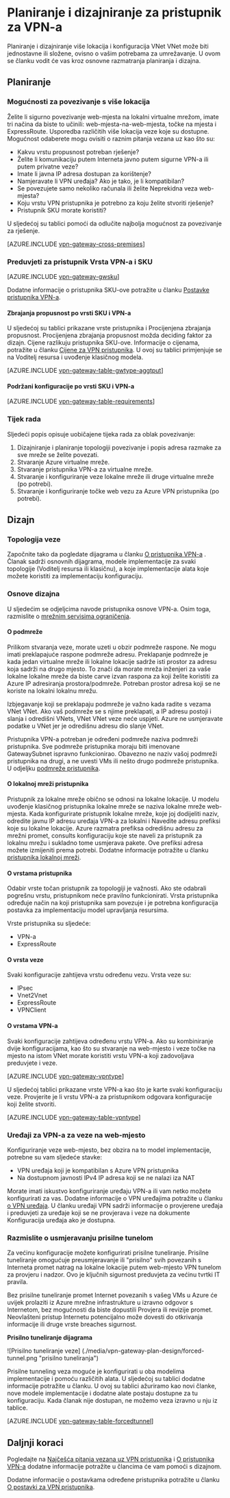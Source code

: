 <properties 
   pageTitle="Pristupnik za VPN planiranja i dizajna | Microsoft Azure"
   description="Dodatne informacije o VPN pristupnika planiranja i dizajna za više lokacija, hibridnog i VNet VNet veze"
   services="vpn-gateway"
   documentationCenter="na"
   authors="cherylmc"
   manager="carmonm"
   editor=""
   tags="azure-service-management,azure-resource-manager"/>
<tags 
   ms.service="vpn-gateway"
   ms.devlang="na"
   ms.topic="article"
   ms.tgt_pltfrm="na"
   ms.workload="infrastructure-services"
   ms.date="10/18/2016"
   ms.author="cherylmc"/>

# <a name="planning-and-design-for-vpn-gateway"></a>Planiranje i dizajniranje za pristupnik za VPN-a

Planiranje i dizajniranje više lokacija i konfiguracija VNet VNet može biti jednostavne ili složene, ovisno o vašim potrebama za umrežavanje. U ovom se članku vodit će vas kroz osnovne razmatranja planiranja i dizajna.

## <a name="planning"></a>Planiranje


### <a name="compare"></a>Mogućnosti za povezivanje s više lokacija

Želite li sigurno povezivanje web-mjesta na lokalni virtualne mrežom, imate tri načina da biste to učinili: web-mjesta-na-web-mjesta, točke na mjesta i ExpressRoute. Usporedba različitih više lokacija veze koje su dostupne. Mogućnost odaberete mogu ovisiti o raznim pitanja vezana uz kao što su:


- Kakvu vrstu propusnost potreban rješenje?
- Želite li komunikaciju putem Interneta javno putem sigurne VPN-a ili putem privatne veze?
- Imate li javna IP adresa dostupan za korištenje?
- Namjeravate li VPN uređaja? Ako je tako, je li kompatibilan?
- Se povezujete samo nekoliko računala ili želite Neprekidna veza web-mjesta?
- Koju vrstu VPN pristupnika je potrebno za koju želite stvoriti rješenje?
- Pristupnik SKU morate koristiti?


U sljedećoj su tablici pomoći da odlučite najbolja mogućnost za povezivanje za rješenje.


[AZURE.INCLUDE [vpn-gateway-cross-premises](../../includes/vpn-gateway-cross-premises-include.md)]



### <a name="gwrequire"></a>Preduvjeti za pristupnik Vrsta VPN-a i SKU

[AZURE.INCLUDE [vpn-gateway-gwsku](../../includes/vpn-gateway-gwsku-include.md)]

Dodatne informacije o pristupnika SKU-ove potražite u članku [Postavke pristupnika VPN-a](vpn-gateway-about-vpn-gateway-settings.md#gwsku).

#### <a name="aggregate-throughput-by-sku-and-vpn-type"></a>Zbrajanja propusnost po vrsti SKU i VPN-a

U sljedećoj su tablici prikazane vrste pristupnika i Procijenjena zbrajanja propusnost. Procijenjena zbrajanja propusnost možda deciding faktor za dizajn.
Cijene razlikuju pristupnika SKU-ove. Informacije o cijenama, potražite u članku [Cijene za VPN pristupnika](https://azure.microsoft.com/pricing/details/vpn-gateway/). U ovoj su tablici primjenjuje se na Voditelj resursa i uvođenje klasičnog modela.

[AZURE.INCLUDE [vpn-gateway-table-gwtype-aggtput](../../includes/vpn-gateway-table-gwtype-aggtput-include.md)] 

#### <a name="supported-configurations-by-sku-and-vpn-type"></a>Podržani konfiguracije po vrsti SKU i VPN-a

[AZURE.INCLUDE [vpn-gateway-table-requirements](../../includes/vpn-gateway-table-requirements-include.md)] 

### <a name="wf"></a>Tijek rada

Sljedeći popis opisuje uobičajene tijeka rada za oblak povezivanje:

1.  Dizajniranje i planiranje topologiji povezivanje i popis adresa razmake za sve mreže se želite povezati.
2.  Stvaranje Azure virtualne mreže. 
3.  Stvaranje pristupnika VPN-a za virtualne mreže.
4.  Stvaranje i konfiguriranje veze lokalne mreže ili druge virtualne mreže (po potrebi).
5.  Stvaranje i konfiguriranje točke web vezu za Azure VPN pristupnika (po potrebi).
 

## <a name="design"></a>Dizajn

### <a name="topologies"></a>Topologija veze

Započnite tako da pogledate dijagrama u članku [O pristupnika VPN-a](vpn-gateway-about-vpngateways.md) . Članak sadrži osnovnih dijagrama, modele implementacije za svaki topologije (Voditelj resursa ili klasičnu), a koje implementacije alata koje možete koristiti za implementaciju konfiguraciju.   

### <a name="designbasics"></a>Osnove dizajna

U sljedećim se odjeljcima navode pristupnika osnove VPN-a. Osim toga, razmislite o [mrežnim servisima ograničenja](../articles/azure-subscription-service-limits.md#networking-limits).


#### <a name="subnets"></a>O podmreže

Prilikom stvaranja veze, morate uzeti u obzir podmreže raspone. Ne mogu imati preklapajuće raspone podmreže adresu. Preklapanje podmreže je kada jedan virtualne mreže ili lokalne lokacije sadrže isti prostor za adresu koja sadrži na drugo mjesto. To znači da morate mreža inženjeri za vaše lokalne lokalne mreže da biste carve izvan raspona za koji želite koristiti za Azure IP adresiranja prostora/podmreže. Potreban prostor adresa koji se ne koriste na lokalni lokalnu mrežu. 

Izbjegavanje koji se preklapaju podmreže je važno kada radite s vezama VNet VNet. Ako vaš podmreže se s njime preklapati, a IP adresu postoji i slanja i odredišni VNets, VNet VNet veze neće uspjeti. Azure ne usmjeravate podatke u VNet jer je odredišnu adresu dio slanje VNet. 

Pristupnika VPN-a potreban je određeni podmreže naziva podmreži pristupnika. Sve podmreže pristupnika moraju biti imenovane GatewaySubnet ispravno funkcionirao. Obavezno ne naziv vašoj podmreži pristupnika na drugi, a ne uvesti VMs ili nešto drugo podmreže pristupnika. U odjeljku [podmreže pristupnika](vpn-gateway-about-vpn-gateway-settings.md#gwsub).

#### <a name="local"></a>O lokalnoj mreži pristupnika

Pristupnik za lokalne mreže obično se odnosi na lokalne lokacije. U modelu uvođenje klasičnog pristupnika lokalne mreže se naziva lokalne mreže web-mjesta. Kada konfigurirate pristupnik lokalne mreže, koje joj dodijeliti naziv, odredite javnu IP adresu uređaja VPN-a za lokalni i Navedite adresu prefiksi koje su lokalne lokacije. Azure razmatra prefiksa odredišnu adresu za mrežni promet, consults konfiguraciju koje ste naveli za pristupnik za lokalnu mrežu i sukladno tome usmjerava pakete. Ove prefiksi adresa možete izmijeniti prema potrebi. Dodatne informacije potražite u članku [pristupnika lokalnoj mreži](vpn-gateway-about-vpn-gateway-settings.md#lng).


#### <a name="gwtype"></a>O vrstama pristupnika

Odabir vrste točan pristupnik za topologiji je važnosti. Ako ste odabrali pogrešnu vrstu, pristupnikom neće pravilno funkcionirati. Vrsta pristupnika određuje način na koji pristupnika sam povezuje i je potrebna konfiguracija postavka za implementaciju model upravljanja resursima.

Vrste pristupnika su sljedeće:

- VPN-a
- ExpressRoute

#### <a name="connectiontype"></a>O vrsta veze

Svaki konfiguracije zahtijeva vrstu određenu vezu. Vrsta veze su:

- IPsec
- Vnet2Vnet
- ExpressRoute
- VPNClient


#### <a name="vpntype"></a>O vrstama VPN-a

Svaki konfiguracije zahtijeva određenu vrstu VPN-a. Ako su kombiniranje dvije konfiguracijama, kao što su stvaranje na web-mjesto i veze točke na mjesto na istom VNet morate koristiti vrstu VPN-a koji zadovoljava preduvjete i veze.

[AZURE.INCLUDE [vpn-gateway-vpntype](../../includes/vpn-gateway-vpntype-include.md)] 

U sljedećoj tablici prikazane vrste VPN-a kao što je karte svaki konfiguraciju veze. Provjerite je li vrstu VPN-a za pristupnikom odgovara konfiguracije koji želite stvoriti. 


[AZURE.INCLUDE [vpn-gateway-table-vpntype](../../includes/vpn-gateway-table-vpntype-include.md)] 

### <a name="devices"></a>Uređaji za VPN-a za veze na web-mjesto

Konfiguriranje veze web-mjesto, bez obzira na to model implementacije, potrebne su vam sljedeće stavke:

- VPN uređaja koji je kompatibilan s Azure VPN pristupnika
- Na dostupnom javnosti IPv4 IP adresa koji se ne nalazi iza NAT

Morate imati iskustvo konfiguriranje uređaju VPN-a ili vam netko možete konfigurirati za vas. Dodatne informacije o VPN uređajima potražite u članku [o VPN uređaja](vpn-gateway-about-vpn-devices.md). U članku uređaji VPN sadrži informacije o provjerene uređaja i preduvjeti za uređaje koji se ne provjerava i veze na dokumente Konfiguracija uređaja ako je dostupna.

### <a name="forcedtunnel"></a>Razmislite o usmjeravanju prisilne tunelom

Za većinu konfiguracije možete konfigurirati prisilne tuneliranje. Prisilne tuneliranje omogućuje preusmjeravanje ili "prisilno" svih povezanih s Interneta promet natrag na lokalne lokacije putem web-mjesto VPN tunelom za provjeru i nadzor. Ovo je ključnih sigurnost preduvjeta za većinu tvrtki IT pravila. 

Bez prisilne tuneliranje promet Internet povezanih s vašeg VMs u Azure će uvijek prolaziti iz Azure mrežne infrastrukture u izravno odgovor s Internetom, bez mogućnosti da biste dopustili Provjera ili revizije promet. Neovlašteni pristup Internetu potencijalno može dovesti do otkrivanja informacije ili druge vrste breaches sigurnost.

**Prisilno tuneliranje dijagrama**

![Prisilno tuneliranje veze] (./media/vpn-gateway-plan-design/forced-tunnel.png "prisilno tuneliranja")

Prisilne tunneling veza moguće je konfigurirati u oba modelima implementacije i pomoću različitih alata. U sljedećoj su tablici dodatne informacije potražite u članku. U ovoj su tablici ažuriramo kao novi članke, nove modele implementacije i dodatne alate postaju dostupne za tu konfiguraciju. Kada članak nije dostupan, ne možemo veza izravno u nju iz tablice.

[AZURE.INCLUDE [vpn-gateway-table-forcedtunnel](../../includes/vpn-gateway-table-forcedtunnel-include.md)] 



## <a name="next-steps"></a>Daljnji koraci

Pogledajte na [Najčešća pitanja vezana uz VPN pristupnika](vpn-gateway-vpn-faq.md) i [O pristupnika VPN-a](vpn-gateway-about-vpngateways.md) dodatne informacije potražite u člancima će vam pomoći s dizajnom.

Dodatne informacije o postavkama određene pristupnika potražite u članku [O postavki za VPN pristupnika](vpn-gateway-about-vpn-gateway-settings.md).




